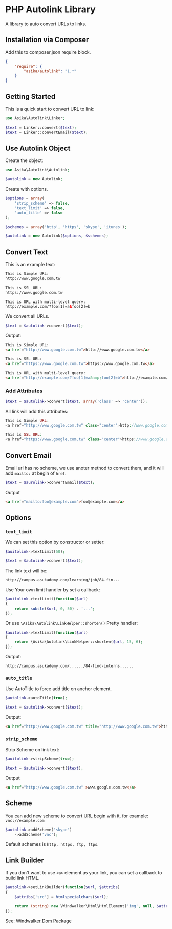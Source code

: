 # PHP Autolink Library

A library to auto convert URLs to links.

## Installation via Composer

Add this to composer.json require block.

``` json
{
    "require": {
        "asika/autolink": "1.*"
    }
}
```

## Getting Started

This is a quick start to convert URL to link:

``` php
use Asika\Autolink\Linker;

$text = Linker::convert($text);
$text = Linker::convertEmail($text);
```

## Use Autolink Object

Create the object:

``` php
use Asika\Autolink\Autolink;

$autolink = new Autolink;
```

Create with options.

``` php
$options = array(
    'strip_scheme' => false,
    'text_limit' => false,
    'auto_title' => false
);

$schemes = array('http', 'https', 'skype', 'itunes');

$autolink = new Autolink($options, $schemes);
```

## Convert Text

This is an example text:

``` html
This is Simple URL:
http://www.google.com.tw

This is SSL URL:
https://www.google.com.tw

This is URL with multi-level query:
http://example.com/?foo[1]=a&foo[2]=b
```

We convert all URLs.

``` php
$text = $autolink->convert($text);
```

Output:

``` html
This is Simple URL:
<a href="http://www.google.com.tw">http://www.google.com.tw</a>

This is SSL URL:
<a href="https://www.google.com.tw">https://www.google.com.tw</a>

This is URL with multi-level query:
<a href="http://example.com/?foo[1]=a&amp;foo[2]=b">http://example.com/?foo[1]=a&amp;foo[2]=b</a>
```

### Add Attributes

``` php
$text = $autolink->convert($text, array('class' => 'center'));
```

All link will add this attributes:

``` php
This is Simple URL:
<a href="http://www.google.com.tw" class="center">http://www.google.com.tw</a>

This is SSL URL:
<a href="https://www.google.com.tw" class="center">https://www.google.com.tw</a>
```

## Convert Email

Email url has no scheme, we use anoter method to convert them, and it will add `mailto:` at begin of `href`.

``` php
$text = $aurolink->convertEmail($text);
```

Output

``` html
<a href="mailto:foo@example.com">foo@example.com</a>

```

## Options

### `text_limit`

We can set this option by constructor or setter:

``` php
$auitolink->textLimit(50);

$text = $autolink->convert($text);
```

The link text will be:

```
http://campus.asukademy.com/learning/job/84-fin...
```

Use Your own limit handler by set a callback:

``` php
$auitolink->textLimit(function($url)
{
    return substr($url, 0, 50) . '...';
});
```

Or use `\Asika\Autolink\LinkHelper::shorten()` Pretty handler:

``` php
$auitolink->textLimit(function($url)
{
    return \Asika\Autolink\LinkHelper::shorten($url, 15, 6);
});
```

Output:

``` text
http://campus.asukademy.com/....../84-find-interns......
```

### `auto_title`

Use AutoTitle to force add title on anchor element.
 
``` php
$autolink->autoTitle(true);

$text = $autolink->convert($text);
```

Output:

``` html
<a href="http://www.google.com.tw" title="http://www.google.com.tw">http://www.google.com.tw</a>
```

### `strip_scheme`

Strip Scheme on link text:

``` php
$auitolink->stripScheme(true);

$text = $autolink->convert($text);
```

Output

``` html
<a href="http://www.google.com.tw" >www.google.com.tw</a>
```

## Scheme

You can add new scheme to convert URL begin with it, for example: `vnc://example.com`

``` php
$autolink->addScheme('skype')
    ->addScheme('vnc');
```

Default schemes is `http, https, ftp, ftps`.

## Link Builder

If you don't want to use `<a>` element as your link, you can set a callback to build link HTML.

``` php
$autolink->setLinkBuilder(function($url, $attribs)
{
    $attribs['src'] = htmlspecialchars($url);

    return (string) new \Windwalker\Html\HtmlElement('img', null, $attribs);
});
```

See: [Windwalker Dom Package](https://github.com/ventoviro/windwalker-dom)



